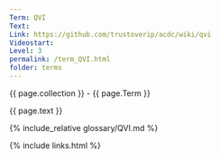 ```yaml
---
Term: QVI
Text: 
Link: https://github.com/trustoverip/acdc/wiki/qvi
Videostart: 
Level: 3
permalink: /term_QVI.html
folder: terms
---
```


{{ page.collection }} - {{ page.Term }}

   {{ page.text }}

{% include_relative glossary/QVI.md %}

 {% include links.html %} 
